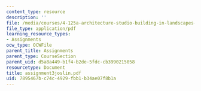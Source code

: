 ```yaml
---
content_type: resource
description: ''
file: /media/courses/4-125a-architecture-studio-building-in-landscapes-fall-2005/7895467bc74c4929fbb1b34ae07f8b1a_assignment3joslin.pdf
file_type: application/pdf
learning_resource_types:
- Assignments
ocw_type: OCWFile
parent_title: Assignments
parent_type: CourseSection
parent_uid: d5a8a449-b1f4-b2de-5fdc-cb3990215058
resourcetype: Document
title: assignment3joslin.pdf
uid: 7895467b-c74c-4929-fbb1-b34ae07f8b1a
---
```

